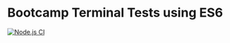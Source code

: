 # Bootcamp Terminal Tests using ES6
[![Node.js CI](https://github.com/Princessn/bootcamp-terminal-tests-ESmodule-master/actions/workflows/node.js.yml/badge.svg)](https://github.com/Princessn/bootcamp-terminal-tests-ESmodule-master/actions/workflows/node.js.yml)
